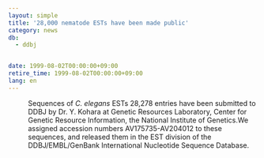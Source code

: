 ```yaml
---
layout: simple
title: '28,000 nematode ESTs have been made public'
category: news
db:
  - ddbj


date: 1999-08-02T00:00:00+09:00
retire_time: 1999-08-02T00:00:00+09:00
lang: en
---
```


<html>
<dd>Sequences of <i>C. elegans</i> ESTs 28,278 entries have been submitted to DDBJ by Dr. Y. Kohara at Genetic Resources Laboratory, Center for Genetic Resource Information, the National Institute of Genetics.We assigned accession numbers AV175735-AV204012 to these sequences, and released them in the EST division of the DDBJ/EMBL/GenBank International Nucleotide Sequence Database.</dd>
</html>
